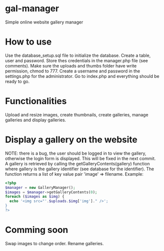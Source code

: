 # gal-manager
Simple online website gallery manager

# How to use
Use the database_setup.sql file to initialize the database. Create a table, user and password.
Store thes credentials in the manager.php file (see comments).
Make sure the uploads and thumbs folder have write permission, chmod to 777.
Create a username and password in the settings.php for the administrator.
Go to index.php and everything should be ready to go.

# Functionalities
Upload and resize images, create thumbnails, create galleries, manage galleries and display galleries.

# Display a gallery on the website
NOTE: there is a bug, the user should be logged in to view the gallery, otherwise the login form is displayed. This will be fixed in the next commit.
A gallery is retrieved by calling the getGalleryContents(gallery) function where gallery is the gallery identifier (see database for the identifier).
The function returns a list of key value pair 'image' => filename.
Example:
```php
<?php
$manager = new GalleryManager();
$images = $manager->getGalleryContents(0);
foreach ($images as $img) {
  echo '<img src="'.$uploads.$img['img']." />';
}
?>
```
 
# Comming soon
Swap images to change order.
Rename galleries.
